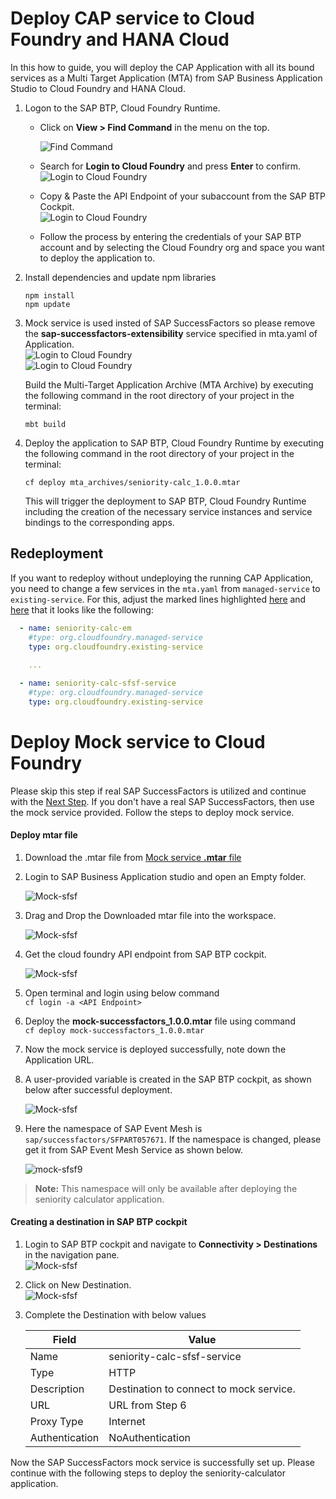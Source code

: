 # Deploy CAP service to Cloud Foundry and HANA Cloud

In this how to guide, you will deploy the CAP Application with all its bound services as a Multi Target Application (MTA) from SAP Business Application Studio to Cloud Foundry and HANA Cloud.

1. Logon to the SAP BTP, Cloud Foundry Runtime. 

    - Click on **View > Find Command** in the menu on the top.  
   
      ![Find Command](./images/bas-0.png)
    - Search for **Login to Cloud Foundry** and press **Enter** to confirm.  
      ![Login to Cloud Foundry](./images/bas-1.png)

    - Copy & Paste the API Endpoint of your subaccount from the SAP BTP Cockpit.   
      ![Login to Cloud Foundry](./images/bas-2.png)
 
    - Follow the process by entering the credentials of your SAP BTP account and by selecting the Cloud Foundry org and space you want to deploy the application to.

2. Install dependencies and update npm libraries

    ```
    npm install
    npm update
    ```
    
3. Mock service is used insted of SAP SuccessFactors so please remove the **sap-successfactors-extensibility** service specified in mta.yaml of Application.   
![Login to Cloud Foundry](./images/mocksfsf7.png)  
![Login to Cloud Foundry](./images/mocksfsf8.png)  

    Build the Multi-Target Application Archive (MTA Archive) by executing the following command in the root directory of your project in the terminal:

    ```
    mbt build
    ```

 
4. Deploy the application to SAP BTP, Cloud Foundry Runtime by executing the following command in the root directory of your project in the terminal:

    ```
    cf deploy mta_archives/seniority-calc_1.0.0.mtar
    ```

    This will trigger the deployment to SAP BTP, Cloud Foundry Runtime including the creation of the necessary service instances and service bindings to the corresponding apps.

## Redeployment
If you want to redeploy without undeploying the running CAP Application, you need to change a few services in the ```mta.yaml``` from ```managed-service``` to ```existing-service```. For this, adjust the marked lines highlighted [here](https://github.com/SAP-samples/successfactors-extension-calculate-employee-seniority/blob/main/mta.yaml#L49-L50) and [here](https://github.com/SAP-samples/successfactors-extension-calculate-employee-seniority/blob/main/mta.yaml#L61-L62) that it looks like the following:

```yaml
  - name: seniority-calc-em
    #type: org.cloudfoundry.managed-service
    type: org.cloudfoundry.existing-service
    
    ...

  - name: seniority-calc-sfsf-service
    #type: org.cloudfoundry.managed-service
    type: org.cloudfoundry.existing-service
```


# Deploy Mock service to Cloud Foundry
Please skip this step if real SAP SuccessFactors is utilized and continue with the [Next Step](#deploy-cap-service-to-cloud-foundry-and-hana-cloud). If you don't have a real SAP SuccessFactors, then use the mock service provided. Follow the steps to deploy mock service.
#### Deploy mtar file
1. Download the .mtar file from [Mock service **.mtar** file](https://github.com/nishnp/successfactors-extension-calculate-employee-seniority/blob/mission/11-MockSfsfDeployment/mock_service/mock-successfactors_1.0.0.mtar?raw=true)
2. Login to SAP Business Application studio and open an Empty folder.     

    ![Mock-sfsf](./images/mocksfsf1.png) 

3. Drag and Drop the Downloaded mtar file into the workspace.     

    ![Mock-sfsf](./images/mocksfsf2.png)  

4. Get the cloud foundry API endpoint from SAP BTP cockpit.    

    ![Mock-sfsf](./images/mocksfsf3.png)    

5. Open terminal and login using below command     
        ```cf login -a <API Endpoint>```    

6. Deploy the **mock-successfactors_1.0.0.mtar** file using command    
    ```cf deploy mock-successfactors_1.0.0.mtar```    

7. Now the mock service is deployed successfully, note down the Application URL.   

8. A user-provided variable is created in the SAP BTP cockpit, as shown below after successful deployment.    

    ![Mock-sfsf](./images/mocksfsf4.png)   

9. Here the namespace of SAP Event Mesh is <code>sap/successfactors/SFPART057671</code>. If the namespace is changed, please get it from SAP Event Mesh Service as shown below.

    ![mock-sfsf9](./images/mocksfsf9.png)

> **Note:** This namespace will only be available after deploying the seniority calculator application.
#### Creating a destination in SAP BTP cockpit
1. Login to SAP BTP cockpit and navigate to **Connectivity > Destinations** in the navigation pane.      
  ![Mock-sfsf](./images/mocksfsf5.png)
2. Click on New Destination.         
  ![Mock-sfsf](./images/mocksfsf6.png)
3. Complete the Destination with below values

    | Field | Value         |
    |--------|------------------|
    | Name  | seniority-calc-sfsf-service | 
    | Type  | HTTP  |
    | Description  | Destination to connect to mock service. |
    | URL  | URL from Step 6    |
    | Proxy Type  | Internet     |
    | Authentication  | NoAuthentication |

Now the  SAP SuccessFactors mock service is successfully set up. Please continue with the following steps to deploy the seniority-calculator application.

